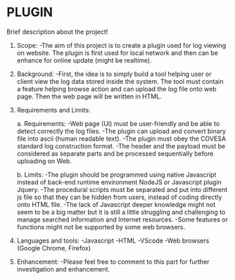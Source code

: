 # PLUGIN
Brief description about the project!

1. Scope:
-The aim of this project is to create a plugin used for log viewing on website. The plugin is first used for local network and then can be enhance for online update (might be realtime).

2. Background:
-First, the idea is to simply build a tool helping user or client view the log data stored inside the system. The tool must contain a feature helping browse action and can upload the log file onto web page. Then the web page will be written in HTML.

3. Requirements and Limits:

    a. Requirements:
        -Web page (UI) must be user-friendly and be able to detect correctly the log files.
        -The plugin can upload and convert binary file into ascii (human readable text).
        -The plugin must obey the COVESA standard log construction format.
        -The header and the payload must be considered as separate parts and be processed sequentially before uploading on Web.

    b. Limits:
        -The plugin should be programmed using native Javascript instead of back-end runtime environment NodeJS or Javascript plugin Jquery.
        -The procedural scripts must be separated and put into different js file so that they can be hidden from users, instead of coding directly onto HTML file.
        -The lack of Javascript deeper knowledge might not seem to be a big matter but it is still a little struggling and challenging to manage searched information and Internet resources. 
        -Some features or functions might not be supported by some web browsers.

4. Languages and tools: 
-Javascript
-HTML
-VScode
-Web browsers (Google Chrome, Firefox)

5. Enhancement:
-Please feel free to comment to this part for further investigation and enhancement. 

